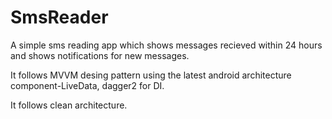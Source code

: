 # SmsReader

A simple sms reading app which shows messages recieved within 24 hours and shows notifications for new messages.

It follows MVVM desing pattern using the latest android architecture component-LiveData, dagger2 for DI.

It follows clean architecture.
